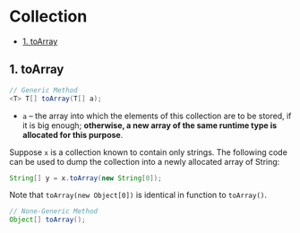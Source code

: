 # Collection

<!-- TOC -->

- [1. toArray](#1-toarray)

<!-- /TOC -->

## 1. toArray

```java
// Generic Method
<T> T[] toArray(T[] a);
```

- `a` – the array into which the elements of this collection are to be stored, if it is big enough; **otherwise, a new array of the same runtime type is allocated for this purpose**.

Suppose `x` is a collection known to contain only strings. The following code can be used to dump the collection into a newly allocated array of String:

```java
String[] y = x.toArray(new String[0]);
```

Note that `toArray(new Object[0])` is identical in function to `toArray()`.

```java
// None-Generic Method
Object[] toArray();
```

